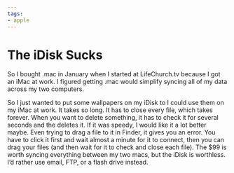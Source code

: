 ```yaml
---
tags:
- apple
---
```


# The iDisk Sucks

So I bought .mac in January when I started at LifeChurch.tv because I got an iMac at work. I figured getting .mac would simplify syncing all of my data across my two computers.

So I just wanted to put some wallpapers on my iDisk to I could use them on my iMac at work. It takes so long. It has to close every file, which takes forever. When you want to delete something, it has to check it for several seconds and the deletes it. If it was speedy, I would like it a lot better maybe. Even trying to drag a file to it in Finder, it gives you an error. You have to click it first and wait almost a minute for it to connect, then you can drag your files (and then wait for it to check and close each file). The $99 is worth syncing everything between my two macs, but the iDisk is worthless. I’d rather use email, FTP, or a flash drive instead.
